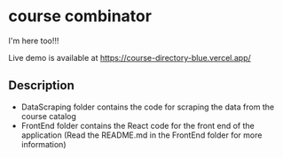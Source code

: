 <!-- # plagiarism-checker -->

# course combinator
I'm here too!!!

Live demo is available at https://course-directory-blue.vercel.app/

## Description

-   DataScraping folder contains the code for scraping the data from the course catalog
-   FrontEnd folder contains the React code for the front end of the application
    (Read the README.md in the FrontEnd folder for more information)
